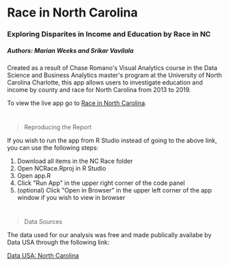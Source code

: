 # Race in North Carolina
### Exploring Disparites in Income and Education by Race in NC
##### Authors: Marian Weeks and Srikar Vavilala 

Created as a result of Chase Romano's Visual Analytics course in the Data Science and Business Analytics master's program at the University of North Carolina Charlotte, this app allows users to investigate education and income by county and race for North Carolina from 2013 to 2019.

To view the live app go to [Race in North Carolina](https://weeksmarian.shinyapps.io/NC_Race/).

#
>Reproducing the Report

If you wish to run the app from R Studio instead of going to the above link, you can use the following steps:

1. Download all items in the NC Race folder
2. Open NCRace.Rproj in R Studio
3. Open app.R
4. Click "Run App" in the upper right corner of the code panel
5. (optional) Click "Open in Browser" in the upper left corner of the app window if you wish to view in browser

#
>Data Sources

The data used for our analysis was free and made publically availabe by Data USA through the following link:

[Data USA: North Carolina](https://datausa.io/profile/geo/north-carolina)
